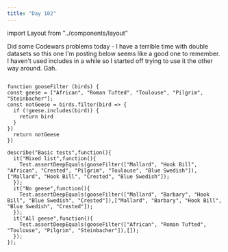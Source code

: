 ```yaml
---
title: "Day 102"
---
```


import Layout from "../components/layout"

<Layout>

Did some Codewars problems today - I have a terrible time with double datasets so this one I'm posting below seems like a good one to remember. I haven't used includes in
a while so I started off trying to use it the other way around. Gah.

```JS

function gooseFilter (birds) {
const geese = ["African", "Roman Tufted", "Toulouse", "Pilgrim", "Steinbacher"];
const notGeese = birds.filter(bird => {
  if (!geese.includes(bird)) {
    return bird
  }
})
  return notGeese
})

describe("Basic tests",function(){
  it("Mixed list",function(){
    Test.assertDeepEquals(gooseFilter(["Mallard", "Hook Bill", "African", "Crested", "Pilgrim", "Toulouse", "Blue Swedish"]),["Mallard", "Hook Bill", "Crested", "Blue Swedish"]);
  });
  it("No geese",function(){
    Test.assertDeepEquals(gooseFilter(["Mallard", "Barbary", "Hook Bill", "Blue Swedish", "Crested"]),["Mallard", "Barbary", "Hook Bill", "Blue Swedish", "Crested"]);
  });
  it("All geese",function(){
    Test.assertDeepEquals(gooseFilter(["African", "Roman Tufted", "Toulouse", "Pilgrim", "Steinbacher"]),[]);
  });
});
```

</Layout>
